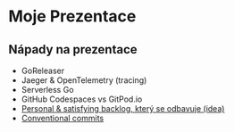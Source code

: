 # Moje Prezentace

## Nápady na prezentace

- GoReleaser
- Jaeger & OpenTelemetry (tracing)
- Serverless Go
- GitHub Codespaces vs GitPod.io
- [Personal & satisfying backlog, který se odbavuje (idea)](/slides/backlog)
- [Conventional commits](/slides/conventional-commits)
